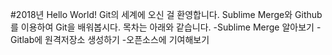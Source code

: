 #2018년 Hello World!
Git의 세계에 오신 걸 환영합니다.
Sublime Merge와 Github를 이용하여 Git을 배워봅시다.
목차는 아래와 같습니다.
-Sublime Merge 알아보기
-Gitlab에 원격저장소 생성하기
-오픈소스에 기여해보기

